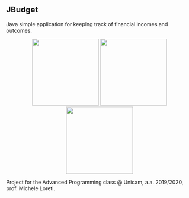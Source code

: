 ## JBudget
Java simple application for keeping track of financial incomes and outcomes. 

<p align="center">
<img src="https://i.imgur.com/NjN50HL.png" height="180">
<img src="https://i.imgur.com/yka6Azf.png" height="180">
<img src="https://i.imgur.com/RXfTru3.png" height="180">
</p>

Project for the Advanced Programming class @ Unicam, a.a. 2019/2020, prof. Michele Loreti.

